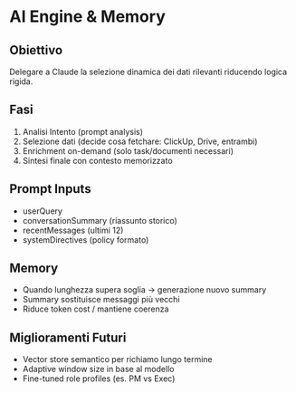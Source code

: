 # AI Engine & Memory

## Obiettivo
Delegare a Claude la selezione dinamica dei dati rilevanti riducendo logica rigida.

## Fasi
1. Analisi Intento (prompt analysis)
2. Selezione dati (decide cosa fetchare: ClickUp, Drive, entrambi)
3. Enrichment on-demand (solo task/documenti necessari)
4. Sintesi finale con contesto memorizzato

## Prompt Inputs
- userQuery
- conversationSummary (riassunto storico)
- recentMessages (ultimi 12)
- systemDirectives (policy formato)

## Memory
- Quando lunghezza supera soglia → generazione nuovo summary
- Summary sostituisce messaggi più vecchi
- Riduce token cost / mantiene coerenza

## Miglioramenti Futuri
- Vector store semantico per richiamo lungo termine
- Adaptive window size in base al modello
- Fine-tuned role profiles (es. PM vs Exec)

